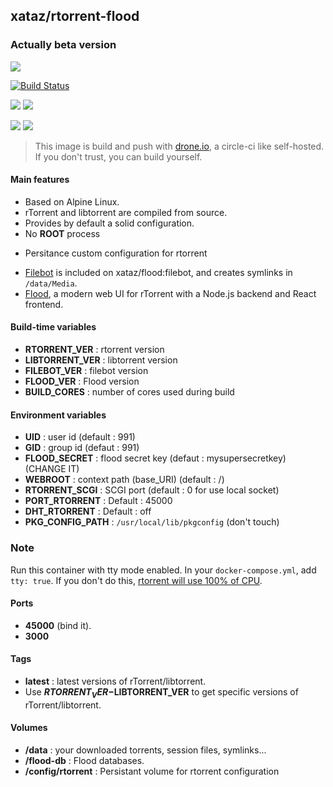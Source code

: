 ## xataz/rtorrent-flood

### Actually beta version

![](https://camo.githubusercontent.com/d8f5cb502f06e0ea1cc171550c2bed035293c1a9/68747470733a2f2f73332e616d617a6f6e6177732e636f6d2f6a6f686e667572726f772e636f6d2f73686172652f666c6f6f642d73637265656e73686f742d612d303630362e706e67)

[![Build Status](https://drone.xataz.net/api/badges/xataz/docker-rtorrent-flood/status.svg)](https://drone.xataz.net/xataz/docker-rtorrent-flood)

[![](https://images.microbadger.com/badges/version/xataz/rtorrent-flood:latest.svg)](https://microbadger.com/images/xataz/rtorrent-flood:latest "Get your own image badge on microbadger.com")
[![](https://images.microbadger.com/badges/image/xataz/rtorrent-flood:latest.svg)](https://microbadger.com/images/xataz/rtorrent-flood:latest "Get your own image badge on microbadger.com")

[![](https://images.microbadger.com/badges/version/xataz/rtorrent-flood:filebot.svg)](https://microbadger.com/images/xataz/rtorrent-flood:filebot "Get your own version badge on microbadger.com")
[![](https://images.microbadger.com/badges/image/xataz/rtorrent-flood:filebot.svg)](https://microbadger.com/images/xataz/rtorrent-flood:filebot "Get your own image badge on microbadger.com")


> This image is build and push with [drone.io](https://github.com/drone/drone), a circle-ci like self-hosted.
> If you don't trust, you can build yourself.

#### Main features
- Based on Alpine Linux.
- rTorrent and libtorrent are compiled from source.
- Provides by default a solid configuration.
- No **ROOT** process
* Persitance custom configuration for rtorrent
- [Filebot](http://www.filebot.net/) is included on xataz/flood:filebot, and creates symlinks in `/data/Media`.
- [Flood](https://github.com/jfurrow/flood), a modern web UI for rTorrent with a Node.js backend and React frontend.

#### Build-time variables
- **RTORRENT_VER** : rtorrent version
- **LIBTORRENT_VER** : libtorrent version
- **FILEBOT_VER** : filebot version
- **FLOOD_VER** : Flood version
- **BUILD_CORES** : number of cores used during build

#### Environment variables
- **UID** : user id (default : 991)
- **GID** : group id (defaut : 991)
- **FLOOD_SECRET** : flood secret key (defaut : mysupersecretkey) (CHANGE IT)
- **WEBROOT** : context path (base_URI) (default : /)
- **RTORRENT_SCGI** : SCGI port (default : 0 for use local socket)
- **PORT_RTORRENT** : Default : 45000
- **DHT_RTORRENT** : Default : off
- **PKG_CONFIG_PATH** : `/usr/local/lib/pkgconfig` (don't touch)

### Note
Run this container with tty mode enabled. In your `docker-compose.yml`, add `tty: true`. If you don't do this, [rtorrent will use 100% of CPU](https://github.com/Wonderfall/dockerfiles/issues/156).

#### Ports
- **45000** (bind it).
- **3000**

#### Tags
- **latest** : latest versions of rTorrent/libtorrent.
- Use **$RTORRENT_VER-$LIBTORRENT_VER** to get specific versions of rTorrent/libtorrent.

#### Volumes
- **/data** : your downloaded torrents, session files, symlinks...
- **/flood-db** : Flood databases.
- **/config/rtorrent** : Persistant volume for rtorrent configuration